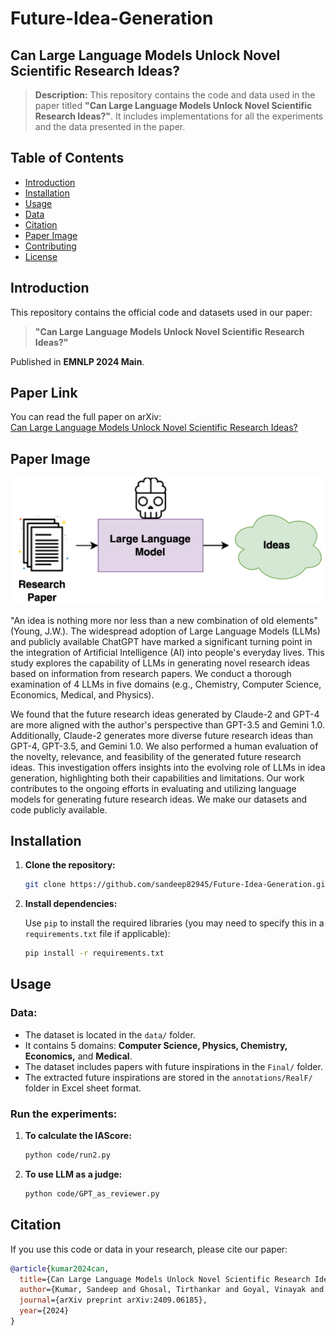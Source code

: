 # **Future-Idea-Generation**

## **Can Large Language Models Unlock Novel Scientific Research Ideas?**

> **Description:** This repository contains the code and data used in the paper titled **"Can Large Language Models Unlock Novel Scientific Research Ideas?"**. It includes implementations for all the experiments and the data presented in the paper.

## **Table of Contents**

- [Introduction](#introduction)
- [Installation](#installation)
- [Usage](#usage)
- [Data](#data)
- [Citation](#citation)
- [Paper Image](#paper-image)
- [Contributing](#contributing)
- [License](#license)

## **Introduction**

This repository contains the official code and datasets used in our paper:

> **"Can Large Language Models Unlock Novel Scientific Research Ideas?"**

Published in **EMNLP 2024 Main**.

## Paper Link

You can read the full paper on arXiv:  
[Can Large Language Models Unlock Novel Scientific Research Ideas?](https://arxiv.org/abs/2409.06185)

## Paper Image

![Paper Image](intro.png)

"An idea is nothing more nor less than a new combination of old elements" (Young, J.W.). The widespread adoption of Large Language Models (LLMs) and publicly available ChatGPT have marked a significant turning point in the integration of Artificial Intelligence (AI) into people's everyday lives. This study explores the capability of LLMs in generating novel research ideas based on information from research papers. We conduct a thorough examination of 4 LLMs in five domains (e.g., Chemistry, Computer Science, Economics, Medical, and Physics). 

We found that the future research ideas generated by Claude-2 and GPT-4 are more aligned with the author's perspective than GPT-3.5 and Gemini 1.0. Additionally, Claude-2 generates more diverse future research ideas than GPT-4, GPT-3.5, and Gemini 1.0. We also performed a human evaluation of the novelty, relevance, and feasibility of the generated future research ideas. This investigation offers insights into the evolving role of LLMs in idea generation, highlighting both their capabilities and limitations. Our work contributes to the ongoing efforts in evaluating and utilizing language models for generating future research ideas. We make our datasets and code publicly available.

## **Installation**

1. **Clone the repository:**

    ```bash
    git clone https://github.com/sandeep82945/Future-Idea-Generation.git
    ```

2. **Install dependencies:**

    Use `pip` to install the required libraries (you may need to specify this in a `requirements.txt` file if applicable):

    ```bash
    pip install -r requirements.txt
    ```

## **Usage**

### **Data:**

- The dataset is located in the `data/` folder.
- It contains 5 domains: **Computer Science, Physics, Chemistry, Economics,** and **Medical**.
- The dataset includes papers with future inspirations in the `Final/` folder.
- The extracted future inspirations are stored in the `annotations/RealF/` folder in Excel sheet format.

### **Run the experiments:**

1. **To calculate the IAScore:**

    ```bash
    python code/run2.py
    ```

2. **To use LLM as a judge:**

    ```bash
    python code/GPT_as_reviewer.py
    ```

## **Citation**

If you use this code or data in your research, please cite our paper:

```bibtex
@article{kumar2024can,
  title={Can Large Language Models Unlock Novel Scientific Research Ideas?},
  author={Kumar, Sandeep and Ghosal, Tirthankar and Goyal, Vinayak and Ekbal, Asif},
  journal={arXiv preprint arXiv:2409.06185},
  year={2024}
}
